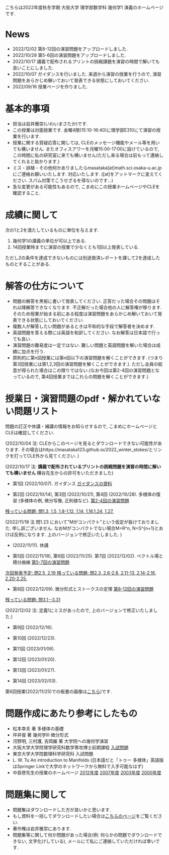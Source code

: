 

 こちらは2022年度秋冬学期 大阪大学 理学部数学科 幾何学1 演義のホームページです.
 
# News
- 2022/12/02 第8-12回の演習問題をアップロードしました. 
- 2022/10/28 第5-6回の演習問題をアップロードしました. 
- 2022/10/17 講義で配布されるプリントの挑戦課題を演習の時間で解いても良いことにしました. 
- 2022/10/07 ガイダンスを行いました. 来週から演習の授業を行うので, 演習問題をあらかじめ解いておいて発表できる状態にしておいてください. 
- 2022/09/16 授業ページを作りました.

# 基本的事項

- 担当は岩井雅崇(いわいまさたか)です.
- この授業は対面授業です. 金曜4限(15:10-16:40)に理学部E310にて演習の授業を行います. 
- 授業に関する質疑応答に関しては, CLEのメッセージ機能やメール等を用いても構いません. またオフィスアワーを月曜15:00-17:00に設けているので, この時間に私の研究室に来ても構いません(ただし来る場合は前もって連絡してくれると助かります.)
- ミス・誤植・その他何かありましたらmasataka[at]math.sci.osaka-u.ac.jpにご連絡お願いいたします. 対応いたします. ([at]をアットマークに変えてください. スパム対策でこうせざるを得ないのです...)
- 急な変更がある可能性もあるので, こまめにこの授業ホームページやCLEを確認すること.


# 成績に関して
次の1と2を満たしているものに単位を与えます.

1. 幾何学1の講義の単位が可以上である. 
2. 14回授業時までに演習の授業で少なくとも1回以上発表している.

ただし2の条件を達成できないものには別途救済レポートを課して2を達成したものとすることがある. 

# 解答の仕方について

- 問題の解答を黒板に書いて発表してください. 正答だった場合その問題はそれ以降解答できなくなります. 不正解だった場合他の人に解答権が移ります. そのため授業が始まる前にある程度は演習問題をあらかじめ解いておいて発表できる状態にしておいてください.
- 複数人が解答したい問題があるときは平和的な手段で解答者を決めます. 
- 英語問題を答える際には英語を和訳してください. なお解答は日本語で行っても良い.
- 演習問題の難易度は一定ではない. 難しい問題と英語問題を解いた場合は成績に加点を行う. 
- 原則的に第n回授業には第n回以下の演習問題を解くことができます. (つまり第3回授業には第1,2,3回の演習問題を解くことができます.). ただし全員の総意が得られた場合はこの限りではない.(なお今回は第2-4回の演習問題となっているので, 第4回授業まではこれらの問題を解くことができます.)


# 授業日・演習問題のpdf・解かれていない問題リスト
問題の訂正や休講・補講の情報をお知らせするので, こまめにホームページとCLEは確認してください.

(2022/10/04 注: CLEからこのページを見るとダウンロードできない可能性があります. その場合はhttps://masataka123.github.io/2022_winter_stokes/とリンクを打ってCLE外から見てください. )

(2022/10/17 注: __講義で配布されているプリントの挑戦問題を演習の時間に解いても構いません__  糟谷先生からの許可をいただきました)

- 第1回 (2022/10/07).  ガイダンス [ガイダンスの資料](https://github.com/masataka123/2022_winter_stokes/blob/master/material/0_ガイダンス資料.pdf)

- 第2回 (2022/10/14), 第3回 (2022/10/21), 第4回 (2022/10/28). 多様体の復習 (多様体の例, 微分写像, 正則値など).
[第2-4回の演習問題](https://github.com/masataka123/2022_winter_stokes/blob/master/material/2_多様体の復習と多様体の例.pdf)

<u>残っている問題: 問1.3, 1.5, 1.8-1.12, 1.14, 1.16,1.24, 1.27.</u>

(2022/11/18 注 問1.23 において"Mがコンパクト"という仮定が抜けておりました. 申し訳ございません. なおMがコンパクトでない場合M=R^n, N=S^{n+1}とおけば反例になります. 上のバージョンで修正いたしました. )

- (2022/11/11). 休講

- 第5回 (2022/11/18), 第6回 (2022/11/25). 第7回 (2022/12/02). ベクトル場と積分曲線 [第5-7回の演習問題](https://github.com/masataka123/2022_winter_stokes/blob/master/material/5_ベクトル場と積分曲線.pdf)

<u>次回発表予定: 問2.5, 2.19 残っている問題: 問2.3, 2.6-2.8, 2.11-13, 2.14-2.16, 2.20-2.25.</u>

- 第8回 (2022/12/09). 微分形式とストークスの定理 [第8-12回の演習問題](https://github.com/masataka123/2022_winter_stokes/blob/master/material/8_微分形式とストークスの定理.pdf)

<u> 残っている問題: 問3.1--3.31 </u>

(2022/12/02 注: 定義1にミスがあったので, 上のバージョンで修正いたしました.)

- 第9回 (2022/12/16). 

- 第10回 (2022/12/23). 

- 第11回 (2023/01/06). 

- 第12回 (2023/01/20). 

- 第13回 (2023/01/27). 

- 第14回 (2023/02/03). 

第6回授業(2022/11/25)での板書の画像は[こちら](https://github.com/masataka123/2022_winter_stokes/blob/master/material/1_授業板書.pdf))です.

<!--
# 幾何学1のまとめノート

幾何学1の授業がどのような内容で行うかわかりませんが, とりあえず「松本幸夫 著 多様体の基礎 」で授業で該当するところをまとめました. (研究で多様体の定義に戻ることはほぼないので, 多様体を勉強し直しました. ほぼ自分の復習用に作りました). 理解のために活用していただければ幸いです.

[幾何学1のまとめノート](https://github.com/masataka123/2022_winter_stokes/blob/main/material/0_授業資料.pdf)


<!-- 
[第8回から第12回授業の動画](https://www.youtube.com/playlist?list=PLZDOK-K3OuvDpXKHjdAxJUy5ts6HPCeoB)
[第8回から第12回授業黒板](https://github.com/masataka123/2021_summer/blob/master/material/0_第八回から第十二回の授業黒板.pdf)
[第8回から第12回授業の資料](https://github.com/masataka123/2021_summer/blob/master/material/0_第八回から第十二回の資料.pdf)
-->

# 問題作成にあたり参考にしたもの
- 松本幸夫 著 多様体の基礎
- 坪井俊 著 幾何学III 微分形式
- 河野明, 三村護, 吉岡巌 著 大学院への幾何学演習
- 大阪大学大学院理学研究科数学専攻博士前期課程 [入試問題](http://www.math.sci.osaka-u.ac.jp/inshi/)
- 東京大学大学院数理科学研究科 入試問題
- L. W. Tu An introduction to Manifolds (日本語だと「トゥー 多様体」英語版はSpringer Linkで大学のネットワークから無料で入手可能なはず)
- 中島啓先生の授業のホームページ [2012年度](https://member.ipmu.jp/hiraku.nakajima/Lecture/12_Kika1.html) [2007年度](https://www.kurims.kyoto-u.ac.jp/~nakajima/Lecture/07_Kika1.html) [2003年度](https://www.kurims.kyoto-u.ac.jp/~nakajima/Lecture/03_Kika1.html) [2000年度](https://member.ipmu.jp/hiraku.nakajima/Lecture/00_Kika2.html)

# 問題集に関して

- 問題集はダウンロードした方が良いかと思います.
- もし資料を一括してダウンロードしたい場合は[こちらのページ](https://github.com/masataka123/2022_winter_stokes/tree/master/material)をご覧ください.
- 著作権は岩井雅崇にあります. 
- 問題集等に関して何か問題があった場合(例: 何らかの問題でダウンロードできない, 文字化けしている), メールにて私にご連絡していただければ幸いです.


<!-- 
# 授業動画に関して
- 動画を見る際はスピーカーで聴くことをお勧めします.(イヤホンで聴くと時々びっくりすることがあります.)
- 動画の授業はかなり早いペースで進むので, 状況に応じて一時停止等を使うことをお勧めします.
- 動画の概要欄に訂正やリンクなどを貼っていきます.
- 動画の著作権は岩井雅崇にあります.


# その他 
(2020/11/16 時点) 
 ~~のホームページ上で授業資料を見ると日本語が表示されない現象が見られます. 
おそらくgithubの方に問題があるようで, 現状で打つ手はありません. (twitterで調べてみると, 同様の現象があって困っている人がいました. slideshareでも同様の問題が生じていたこともあり, それと同じらしいです. 文字コードによる問題?)
もし何か改善策を知っている方は, メールにてご連絡していただければ幸いです.~~

# 成績の付け方の補足. 
中間レポートと期末レポートでつける予定ですが, 一応上の人にまだ確認中です.
おそらく大丈夫ですが, 急な変更もございますので, このホームページで最新情報を確認して下さい.
他にも上の人からの要請等あった場合は変更がある可能性があるので, こまめに最新情報を確認して下さい.
-->
